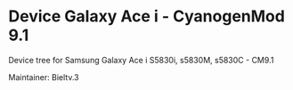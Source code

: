 Device Galaxy Ace i - CyanogenMod 9.1
=====================================

Device tree for Samsung Galaxy Ace i S5830i, s5830M, s5830C - CM9.1

Maintainer: Bieltv.3
